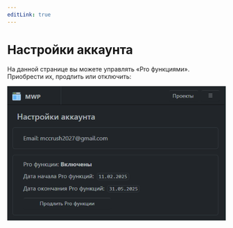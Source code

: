 ```yaml
---
editLink: true
---
```


# Настройки аккаунта

На данной странице вы можете управлять «Pro функциями». Приобрести их, продлить или отключить:

![Настройки аккаунта](./images/accaunt_settings.png)